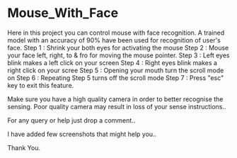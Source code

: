 # Mouse_With_Face

Here in this project you can control mouse with face recognition. A trained model with an accuracy of 90% have been used for recognition of user's face.
Step 1 : Shrink your both eyes for activating the mouse
Step 2 : Mouse your face left, right, to & fro for moving the mouse pointer.
Step 3 : Left eyes blink makes a left click on your screen
Step 4 : Right eyes blink makes a right click on your scree
Step 5 : Opening your mouth turn the scroll mode on
Step 6 : Repeating Step 5 turns off the scroll mode
Step 7 : Press "esc" key to exit this feature.


Make sure you have a high quality camera in order to better recognise the sensing.
Poor quality camera may result in loss of your sense instructions..

For any query or help just drop a comment..

I have added few screenshots that might help you..

Thank You.
